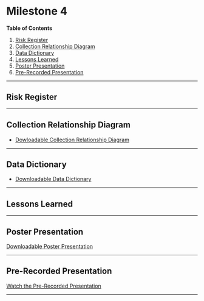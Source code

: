 # Milestone 4

[//]: # (Feel free to add all of your deliverables here whenever they're completed)

**Table of Contents**  
1. [Risk Register](#risk-register)  
2. [Collection Relationship Diagram](#collection-relationship-diagram)  
3. [Data Dictionary](#data-dictionary)  
4. [Lessons Learned](#lessons-learned)  
5. [Poster Presentation](#poster-presentation)  
6. [Pre-Recorded Presentation](#pre-recorded-presentation)  

---

## Risk Register  
 
---

## Collection Relationship Diagram  
- [Dowloadable Collection Relationship Diagram](https://github.com/cis-famu/Quantum-Mavericks-StudyBuddy/blob/main/Documents/Quantum_Mavericks_Relationship_Diagram.pdf)
---

## Data Dictionary  
- [Downloadable Data Dictionary](https://github.com/cis-famu/Quantum-Mavericks-StudyBuddy/blob/main/Documents/Quantum%20Mavericks%20Data%20Dictionary.pdf)
---

## Lessons Learned  
 
---

## Poster Presentation  
[Downloadable Poster Presentation](https://github.com/cis-famu/Quantum-Mavericks-StudyBuddy/blob/main/Documents/CISPosterTemplate.pptx)

---

## Pre-Recorded Presentation  
[Watch the Pre-Recorded Presentation](https://youtu.be/uchni4di3Sw)

---

